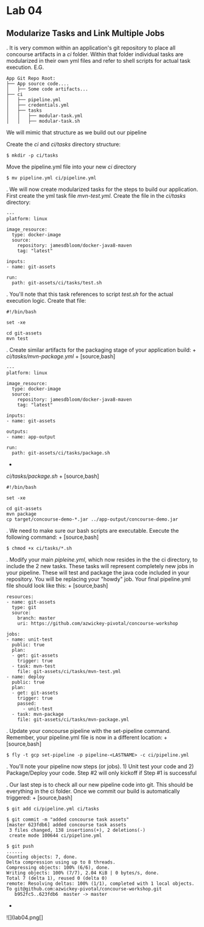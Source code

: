 # Lab 04

## Modularize Tasks and Link Multiple Jobs

. It is very common within an application's git repository to place all concourse artifacts in a _ci_ folder.  Within that folder individual tasks are modularized in their own yml files and refer to shell scripts for actual task execution.  E.G.

```
App Git Repo Root:
├── App source code....
│   ├── Some code artifacts...
├── ci
│   ├── pipeline.yml
│   ├── credentials.yml
│   ├── tasks
│   │   ├── modular-task.yml
│   │   ├── modular-task.sh
```

We will mimic that structure as we build out our pipeline

Create the _ci_ and _ci/tasks_ directory structure:


`$ mkdir -p ci/tasks`

Move the pipeline.yml file into your new _ci_ directory


`$ mv pipeline.yml ci/pipeline.yml`

. We will now create modularized tasks for the steps to build our application.  First create the yml task file _mvn-test.yml_.  Create the file in the _ci/tasks_ directory:

```
---
platform: linux

image_resource:
  type: docker-image
  source:
    repository: jamesdbloom/docker-java8-maven
    tag: "latest"

inputs:
- name: git-assets

run:
  path: git-assets/ci/tasks/test.sh
```

. You'll note that this task references to script _test.sh_ for the actual execution logic.  Create that file:

```
#!/bin/bash

set -xe

cd git-assets
mvn test
```

. Create similar artifacts for the packaging stage of your application build:
+
_ci/tasks/mvn-package.yml_
+
[source,bash]
```
---
platform: linux

image_resource:
  type: docker-image
  source:
    repository: jamesdbloom/docker-java8-maven
    tag: "latest"

inputs:
- name: git-assets

outputs:
- name: app-output

run:
  path: git-assets/ci/tasks/package.sh
```
+
_ci/tasks/package.sh_
+
[source,bash]
```
#!/bin/bash

set -xe

cd git-assets
mvn package
cp target/concourse-demo-*.jar ../app-output/concourse-demo.jar
```

. We need to make sure our bash scripts are executable.  Execute the following command:
+
[source,bash]
```
$ chmod +x ci/tasks/*.sh
```

.  Modify your main _pipleine.yml_, which now resides in the the ci directory, to include the 2 new tasks.  These tasks will represent completely new jobs in your pipeline.  These will test and package the java code included in your repository.  You will be replacing your "howdy" job.  Your final pipeline.yml file should look like this:
+
[source,bash]
```
resources:
- name: git-assets
  type: git
  source:
    branch: master
    uri: https://github.com/azwickey-pivotal/concourse-workshop

jobs:
- name: unit-test
  public: true
  plan:
  - get: git-assets
    trigger: true
  - task: mvn-test
    file: git-assets/ci/tasks/mvn-test.yml
- name: deploy
  public: true
  plan:
  - get: git-assets
    trigger: true
    passed:
      - unit-test
  - task: mvn-package
    file: git-assets/ci/tasks/mvn-package.yml
```

. Update your concourse pipeline with the set-pipeline command.  Remember, your pipeline.yml file is now in a different location:
+
[source,bash]
```
$ fly -t gcp set-pipeline -p pipeline-<LASTNAME> -c ci/pipeline.yml
```

. You'll note your pipeline now steps (or jobs).  1) Unit test your code and 2) Package/Deploy your code.  Step #2 will only kickoff if Step #1 is successful

. Our last step is to check all our new pipeline code into git.  This should be everything in the ci folder.  Once we commit our build is automatically triggered:
+
[source,bash]
```
$ git add ci/pipeline.yml ci/tasks

$ git commit -m "added concourse task assets"
[master 623fdb6] added concourse task assets
 3 files changed, 138 insertions(+), 2 deletions(-)
 create mode 100644 ci/pipeline.yml

$ git push
......
Counting objects: 7, done.
Delta compression using up to 8 threads.
Compressing objects: 100% (6/6), done.
Writing objects: 100% (7/7), 2.04 KiB | 0 bytes/s, done.
Total 7 (delta 1), reused 0 (delta 0)
remote: Resolving deltas: 100% (1/1), completed with 1 local objects.
To git@github.com:azwickey-pivotal/concourse-workshop.git
   b952fc5..623fdb6  master -> master
```
+
![](lab04.png[]
